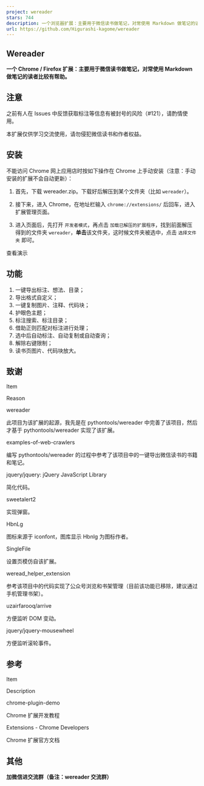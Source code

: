 ```yaml
---
project: wereader
stars: 744
description: 一个浏览器扩展：主要用于微信读书做笔记，对常使用 Markdown 做笔记的读者比较有帮助。
url: https://github.com/Higurashi-kagome/wereader
---
```


  
Wereader
-----------

**一个 Chrome / Firefox 扩展：主要用于微信读书做笔记，对常使用 Markdown 做笔记的读者比较有帮助。**

注意
--

之前有人在 Issues 中反馈获取标注等信息有被封号的风险（#121），请酌情使用。

本扩展仅供学习交流使用，请勿侵犯微信读书和作者权益。

安装
--

不能访问 Chrome 网上应用店时按如下操作在 Chrome 上手动安装（注意：手动安装的扩展不会自动更新）：

1.  首先，下载 wereader.zip。下载好后解压到某个文件夹（比如 `wereader`）。
    
2.  接下来，进入 Chrome，在地址栏输入 `chrome://extensions/` 后回车，进入扩展管理页面。
    
3.  进入页面后，先打开 `开发者模式`，再点击 `加载已解压的扩展程序`，找到前面解压得到的文件夹 `wereader`，**单击**该文件夹，这时候文件夹被选中，点击 `选择文件夹` 即可。
    

查看演示

功能
--

1.  一键导出标注、想法、目录；
2.  导出格式自定义；
3.  一键复制图片、注释、代码块；
4.  护眼色主题；
5.  标注搜索、标注目录；
6.  借助正则匹配对标注进行处理；
7.  选中后自动标注、自动复制或自动查询；
8.  解除右键限制；
9.  读书页图片、代码块放大。

致谢
--

Item

Reason

wereader

此项目为该扩展的起源，我先是在 pythontools/wereader 中完善了该项目，然后才基于 pythontools/wereader 实现了该扩展。

examples-of-web-crawlers

编写 pythontools/wereader 的过程中参考了该项目中的一键导出微信读书的书籍和笔记。

jquery/jquery: jQuery JavaScript Library

简化代码。

sweetalert2

实现弹窗。

HbnLg

图标来源于 iconfont，图库显示 Hbnlg 为图标作者。

SingleFile

设置页模仿自该扩展。

weread\_helper\_extension

参考该项目中的代码实现了公众号浏览和书架管理（目前该功能已移除，建议通过手机管理书架）。

uzairfarooq/arrive

方便监听 DOM 变动。

jquery/jquery-mousewheel

方便监听滚轮事件。

参考
--

Item

Description

chrome-plugin-demo

Chrome 扩展开发教程

Extensions - Chrome Developers

Chrome 扩展官方文档

其他
--

  
**加微信进交流群（备注：wereader 交流群）**
